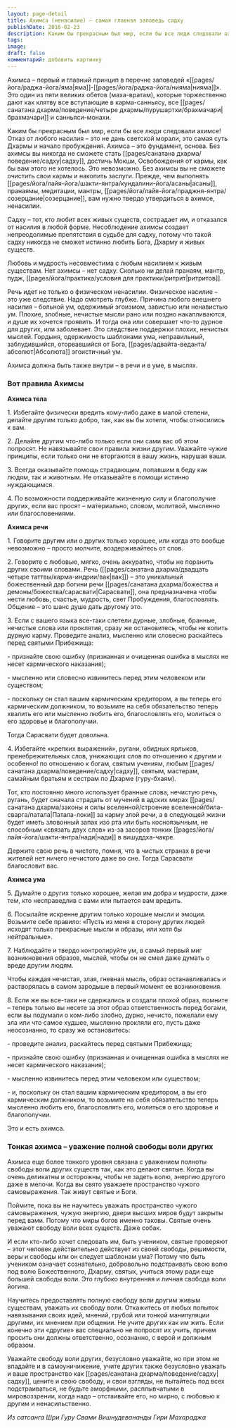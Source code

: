 ```yaml
---
layout: page-detail
title: Ахимса (ненасилие) – самая главная заповедь садху
publishDate: 2016-02-23
description: Каким бы прекрасным был мир, если бы все люди следовали ахимсе! Отказ от любого насилия – это не дань светской морали, это самая суть Дхармы и начало пробуждения. Ахимса – это фундамент, основа. Без ахимсы вы никогда не сможете стать [[pages/санатана дхарма/поведение/садху|садху]], достичь Мокши, Освобождения от кармы, как бы вам этого не хотелось
tags: 
image: 
draft: false
комментарий: добавить картинку
---
```

Ахимса – первый и главный принцип в перечне заповедей «[[pages/йога/раджа-йога/яма|яма]]-[[pages/йога/раджа-йога/нияма|нияма]]». Это один из пяти великих обетов (маха-вратам), которые торжественно дают как клятву все вступающие в карма-санньясу, все [[pages/санатана дхарма/поведение/четыре дхармы/пурушартхи/брахмачари|брахмачари]] и санньяси-монахи.

Каким бы прекрасным был мир, если бы все люди следовали ахимсе! Отказ от любого насилия – это не дань светской морали, это самая суть Дхармы и начало пробуждения. Ахимса – это фундамент, основа. Без ахимсы вы никогда не сможете стать [[pages/санатана дхарма/поведение/садху|садху]], достичь Мокши, Освобождения от кармы, как бы вам этого не хотелось. Это невозможно. Без ахимсы вы не сможете очистить свои кармы и накопить заслуги. Прежде, чем выполнять [[pages/йога/лайя-йога/шакти-янтра/кундалини-йога/асаны|асаны]], пранаямы, медитации, мантры, [[pages/йога/лайя-йога/праджня-янтра/созерцание|созерцание]], вам нужно твердо утвердиться в ахимсе, ненасилии.

Садху – тот, кто любит всех живых существ, сострадает им, и отказался от насилия в любой форме. Несоблюдение ахимсы создает непреодолимые препятствия в судьбе для садху, потому что такой садху никогда не сможет истинно любить Бога, Дхарму и живых существ.

Любовь и мудрость несовместима с любым насилием к живым существам. Нет ахимсы – нет садху. Сколько ни делай пранаям, мантр, пудж, [[pages/йога/практика/условия для практики/ритрит|ритритов]].

Речь идет не только о физическом ненасилии. Физическое насилие – это уже следствие. Надо смотреть глубже. Причина любого внешнего насилия – больной ум, одержимый эгоизмом, завистью или ненавистью ум. Плохие, злобные, нечистые мысли рано или поздно накапливаются, и душе их хочется проявить. И тогда она или совершает что-то дурное для других, или заболевает. Это следствие поддержки плохих, нечистых мыслей. Гордыня, одержимость шаблонами ума, неправильный, заблудившийся, оторвавшийся от Бога, [[pages/адвайта-веданта/абсолют|Абсолюта]] эгоистичный ум.

Ахимса должна быть также внутри – в речи и в уме, в мыслях.

### Вот правила Ахимсы

**Ахимса тела**

1\. Избегайте физически вредить кому-либо даже в малой степени, делайте другим только добро, так, как вы бы хотели, чтобы относились к вам.

2\. Делайте другим что-либо только если они сами вас об этом попросят. Не навязывайте свои правила жизни другим. Уважайте чужие принципы, если только они не вторгаются в вашу жизнь, нарушая ваши.

3\. Всегда оказывайте помощь страдающим, попавшим в беду как людям, так и животным. Не отказывайте в помощи истинно нуждающимся.

4\. По возможности поддерживайте жизненную силу и благополучие других, если вас просят – материально, словом, молитвой, мысленно или благословениями.

**Ахимса речи**

1\. Говорите другим или о других только хорошее, или когда это вообще невозможно – просто молчите, воздерживайтесь от слов.

2\. Говорите с любовью, мягко, очень аккуратно, чтобы не поранить других своими словами. Речь ([[pages/санатана дхарма/двадцать четыре таттвы/карма-индрии/вак|вак]]) – это уникальный божественный дар богини речи [[pages/санатана дхарма/божества и демоны/божества/сарасвати|Сарасвати]], она предназначена чтобы нести любовь, счастье, мудрость, свет Пробуждения, благословлять. Общение – это шанс душе дать другому это.

3\. Если с вашего языка все-таки слетели дурные, злобные, бранные, нечистые слова или проклятия, сразу же остановитесь, чтобы не копить дурную карму. Проведите анализ, мысленно или словесно раскайтесь перед святыми Прибежища:

\- признайте свою ошибку (признанная и очищенная ошибка в мыслях не несет кармического наказания);

\- мысленно или словесно извинитесь перед этим человеком или существом;

\- поскольку он стал вашим кармическим кредитором, а вы теперь его кармическим должником, то возьмите на себя обязательство теперь хвалить его или мысленно любить его, благословлять его, молиться о его здоровье и благополучии.

Тогда Сарасвати будет довольна.

4\. Избегайте «крепких выражений», ругани, обидных ярлыков, пренебрежительных слов, унижающих слов по отношению к другим и особенно! по отношению к богам, святым учениям, любым [[pages/санатана дхарма/поведение/садху|садху]], святым, мастерам, самайным братьям и сестрам по Дхарме (гуру-бхаям).

Тот, кто постоянно много использует бранные слова, нечистую речь, ругань, будет сначала страдать от мучений в адских мирах [[pages/санатана дхарма/законы и силы вселенной/строение вселенной/била-сварга/патала|Патала-локи]] за карму злой речи, а в следующей жизни будет иметь зловонный запах изо рта или быть косноязычным, не способным «связать двух слов» из-за засоров тонких [[pages/йога/лайя-йога/шакти-янтра/нади|нади]] в вишуддха-чакре.

Держите свою речь в чистоте, помня, что в чистых странах в речи жителей нет ничего нечистого даже во сне. Тогда Сарасвати благословит вас.

**Ахимса ума**

5\. Думайте о других только хорошее, желая им добра и мудрости, даже тем, кто несправедлив с вами или пытается вам вредить.

6\. Посылайте искренне другим только хорошие мысли и эмоции. Возьмите себе правило: «Пусть из меня в сторону других людей исходят только прекрасные мысли и образы, или хотя бы нейтральные».

7\. Наблюдайте и твердо контролируйте ум, в самый первый миг возникновения образов, мыслей, чтобы он не смел даже думать о вреде другим людям.

Чтобы каждая нечистая, злая, гневная мысль, образ останавливалась и растворялась в самом зародыше в первый момент ее возникновения.

8\. Если же вы все-таки не сдержались и создали плохой образ, помните – теперь только вы несете за этот образ ответственность перед богами, если вы подумали о ком-либо злобно, дурно, нечисто, пожелали ему зла или что самое худшее, мысленно прокляли его, пусть даже неосознанно, то сразу же остановитесь:

\- проведите анализ, раскайтесь перед святыми Прибежища;

\- признайте свою ошибку (признанная и очищенная ошибка в мыслях не несет кармического наказания);

\- мысленно извинитесь перед этим человеком или существом;

\- и, поскольку он стал вашим кармическим кредитором, а вы его кармическим должником, то возьмите на себя обязательство теперь мысленно любить его, благословлять его, молиться о его здоровье и благополучии.

Это и есть ахимса.

### Тонкая ахимса – уважение полной свободы воли других

Ахимса еще более тонкого уровня связана с уважением полноты свободы воли других существ так, как это делают святые. Когда вы очень деликатны и осторожны, чтобы не задеть волю, энергию другого даже в мелочи. Когда вы свято уважаете пространство чужого самовыражения. Так живут святые и Боги.

Поймите, пока вы не научитесь уважать пространство чужого самовыражения, чужую энергию, двери высших миров будут закрыты перед вами. Потому что миры богов именно таковы. Святые очень уважают свободу воли всех существ. Даже собак.

И если кто-либо хочет следовать им, быть учеником, святые проверяют – этот человек действительно действует из своей свободы, решимости, веры и свободы или он следует шаблонам ума? Потому что быть учеником означает сознательно, добровольно подстраивать свою волю под волю Божественного, Дхарму, святых, учиться этому ради еще большей свободы воли. Это глубоко внутренняя и личная свобода воли йогина.

Научитесь предоставлять полную свободу воли другим живым существам, уважать их свободу воли. Откажитесь от любых попыток навязывания своих идей, мнений, грубой или тонкой манипуляции другими, их мнением при общении. Не учите других как им жить. Если конечно эти «другие» вас специально не попросят их учить, причем просить они должны ответственно, осознанно, с верой и должным образом.

Уважайте свободу воли других, безусловно уважайте, но при этом не впадайте и в самоуничижение, учите других также безусловно уважать и ваше пространство как [[pages/санатана дхарма/поведение/садху|садху]], цените и свою свободу, и свои взгляды, не пытайтесь под всех подстраиваться, не будьте аморфными, расплывчатыми в мировоззрении, когда надо – отстаивайте его, но мирно, с любовью к другим и ненасильственно.

*Из сатсанга Шри Гуру Свами Вишнудевананды Гири Махараджа*